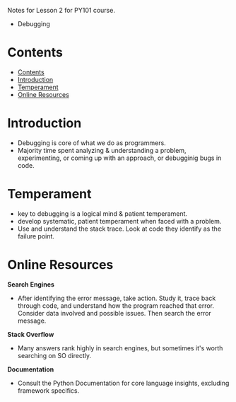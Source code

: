 Notes for Lesson 2 for PY101 course.
- Debugging
  
# Contents
- [Contents](#contents)
- [Introduction](#introduction)
- [Temperament](#temperament)
- [Online Resources](#online-resources)



# Introduction
- Debugging is core of what we do as programmers.
- Majority time spent analyzing & understanding a problem, experimenting, or coming up with an approach, or debugginig bugs in code.


# Temperament
- key to debugging is a logical mind & patient temperament.
- develop systematic, patient temperament when faced with a problem.
- Use and understand the stack trace. Look at code they identify as the failure point.
# Online Resources

**Search Engines**

- After identifying the error message, take action. Study it, trace back through code, and understand how the program reached that error. Consider data involved and possible issues. Then search the error message.

**Stack Overflow**

- Many answers rank highly in search engines, but sometimes it's worth searching on SO directly.

**Documentation**

- Consult the Python Documentation for core language insights, excluding framework specifics.
